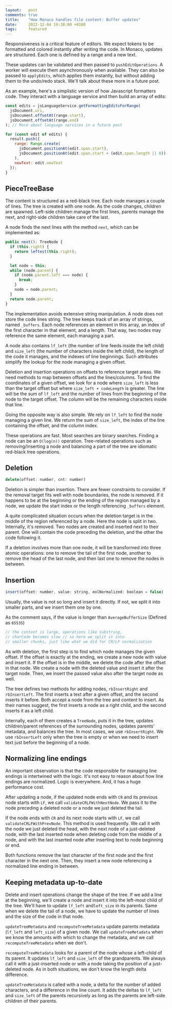 ```yaml
---
layout:   post
comments: true
title:    "How Monaco handles file content: Buffer updates"
date:     2022-12-04 19:38:00 +0100
tags:     featured
---
```


Responsiveness is a critical feature of editors.
We expect tokens to be formatted and colored instantly
after writing the code.
In Monaco, updates are structured.
Each one is defined by a range and a new text.

These updates can be validated and then passed to `pushEditOperations`.
A worker will execute them asynchronously when available.
They can also be passed to `applyEdits`,
which applies them instantly,
but without adding them to the undo/redo stack.
We'll talk about these more in a future post.

As an example, here's a simplistic version of how Javascript formatters code.
They interact with a language service and then build an array of edits:
```javascript
const edits = jsLanguageService.getFormattingEditsForRange(
  jsDocument.uri,
  jsDocument.offsetAt(range.start),
  jsDocument.offsetAt(range.end)
); // More about language services in a future post

for (const edit of edits) {
  result.push({
    range: Range.create(
      jsDocument.positionAt(edit.span.start),
      jsDocument.positionAt(edit.span.start + (edit.span.length || 0))
    ),
    newText: edit.newText
  });
}
```


## PieceTreeBase

The content is structured as a red-black tree.
Each node manages a couple of lines.
The tree is created with one node.
As the code changes, children are spawned.
Left-side children manage the first lines,
parents manage the next,
and right-side children take care of the last.

A node finds the next lines with the method `next`,
which can be implemented as:
```javascript
public next(): TreeNode {
  if (this.right) {
    return leftest(this.right);
  }

  let node = this;
  while (node.parent) {
    if (node.parent.left === node) {
      break;
    }
    node = node.parent;
  }
  return node.parent;
}

```

The implementation avoids extensive string manipulation.
A node does not store the code lines string.
The tree keeps track of an array of strings, named `_buffers`.
Each node references an element in this array, an index of the first
character in that element, and a length.
That way, two nodes may reference the same element,
each managing a part.

A node also contains
`lf_left` (the number of line feeds inside the left child)
and `size_left` (the number of characters inside the left child),
the length of the code it manages, and the indexes of line beginnings.
Such attributes simplify the lookup for the node managing a given offset.

Deletion and insertion operations on offsets to reference target areas.
We need methods to map between offsets and the lines/columns.
To find the coordinates of a given offset, we look for a node
where `size_left` is less than the target offset but where `size_left + codeLength`
is greater.
The line will be the sum of `lf_left` and the number of lines from the beginning
of the node to the target offset.
The column will be the remaining characters inside that line.

Going the opposite way is also simple. We rely on `lf_left` to find
the node managing a given line.
We return the sum of `size_left`,
the index of the line containing the offset, and the column index.

These operations are fast.
Most searches are binary searches.
Finding a node can be an `O(log(n))` operation.
Tree-related operations such as removing/inserting a node
and balancing a part of the tree are idiomatic red-black tree operations.


## Deletion

```javascript
delete(offset: number, cnt: number)
```

Deletion is simpler than insertion. There are fewer constraints to consider.
If the removal target fits well with node boundaries,
the node is removed.
If it happens to be at the beginning
or the ending of the region managed by a node,
we update the start index or the length referencing `_buffers` element.

A quite complicated situation occurs when the deletion target is in the middle of
the region referenced by a node.
Here the node is split in two. Internally, it's removed.
Two nodes are created and inserted next to their parent.
One will contain the code preceding the deletion,
and the other the code following it.

If a deletion involves more than one node,
it will be transformed into three atomic operations:
one to remove the tail of the first node,
another to remove the head of the last node,
and then last one to remove the nodes in between.


## Insertion

```javascript
insert(offset: number, value: string, eolNormalized: boolean = false)
```

Usually, the value is not so long and insert it directly.
If not, we split it into smaller parts,
and we insert them one by one.

As the comment says, if the value is longer than `AverageBufferSize` (Defined as `65535`)
```javascript
// the content is large, operations like substring,
// charCode becomes slow // so here we split it into
// smaller chunks, just like what we did for CR/LF normalization
```

As with deletion, the first step is to find which node manages the given offset.
If the offset is exactly at the ending, we create a new node with value
and insert it.
If the offset is in the middle,
we delete the code after the offset in that node.
We create a node with the deleted value and insert it after the target node.
Then, we insert the passed value also after the target node as well.

The tree defines two methods for adding nodes, `rbInsertRight` and `rbInsertLeft`.
The first inserts a text after a given offset, and the second inserts it before.
Both accept a node from the tree and content to insert.
As their names suggest, the first inserts a node as a right child,
and the second inserts it as a left child.

Internally, each of them creates a `TreeNode`, puts it in the tree, updates
children/parent references of the surrounding nodes, updates parents' metadata,
and balances the tree.
In most cases, we use `rbInsertRight`.
We use `rbInsertLeft` only when the tree is empty or when we need to insert text
just before the beginning of a node.

## Normalizing line endings
An important observation is that the code responsible for managing line endings
is intertwined with the logic. It's not easy to reason about how line endings
are normalized. Logic is everywhere.
And, it has a huge performance cost.

After updating a node,
if the updated node ends with `CR` and its previous node starts with `LF`,
we call `validateCRLFWithNextNode`. We pass it to the node preceding a deleted node
or a node we just deleted the tail.

If the node ends with `CR` and its next node starts with `LF`,
we call `validateCRLFWithPrevNode`.
This method is used frequently.
We call it with the node we just deleted the head,
with the next node of a just-deleted node,
with the last inserted node when deleting code from the middle of a node,
and with the last inserted node after inserting text to node beginning or end.

Both functions remove the last character of the first node
and the first character in the next one.
Then, they insert a new node referencing a normalized line ending in between.


## Keeping metadata up-to-date

Delete and insert operations change the shape of the tree.
If we add a line at the beginning, we'll create a node and insert it into the left-most
child of the tree.
We'll have to update `lf_left` and`left_size` in its parents.
Same when we delete the tail of a node,
we have to update the number of lines and the size of the code in that node.

`updateTreeMetadata` and `recomputeTreeMetadata` update
parents metadata (`lf_left` and `left_size`) of a given node.
We call `updateTreeMetadata` when we know the amounts with which to change
the metadata, and we call `recomputeTreeMetadata` when we don't.

`recomputeTreeMetadata` looks for a parent of the node whose a left-child of its parent.
It updates `lf_left` and `size_left` of the grandparents.
We always call it with a just-inserted node
or with a node taking the position of a just-deleted node.
As in both situations, we don't know the length delta difference.

`updateTreeMetadata` is called with a node, a delta for the number of added characters,
and a difference in the line count.
It adds the deltas to `lf_left` and `size_left` of the parents recursively as long as
the parents are left-side children of their parents.
